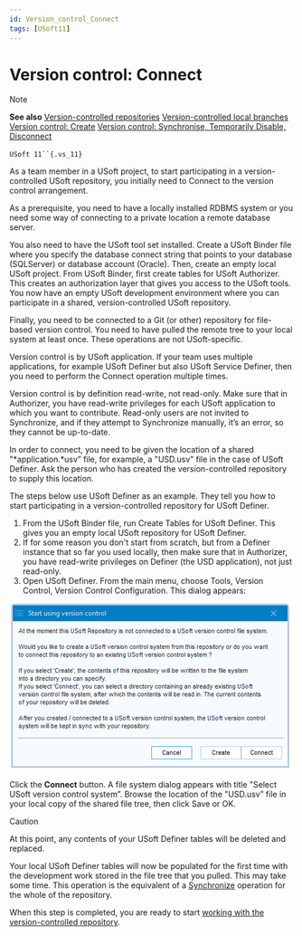 ```yaml
---
id: Version_control_Connect
tags: [USoft11]
---
```

# Version control: Connect

> [!NOTE]
> **See also**
> [Version-controlled repositories](/docs/Repositories/Version_control/Versioncontrolled_repositories.md)
> [Version-controlled local branches](/docs/Repositories/Version_control/Versioncontrolled_local_branches.md)
> [Version control: Create](/docs/Repositories/Version_control/Version_control_Create.md)
> [Version control: Synchronise, Temporarily Disable, Disconnect](/docs/Repositories/Version_control/Version_control_Synchronize_Temporarily_Disable_Disconnect.md)

`USoft 11``{.vs_11}`

As a team member in a USoft project, to start participating in a version-controlled USoft repository, you initially need to Connect to the version control arrangement.

As a prerequisite, you need to have a locally installed RDBMS system or you need some way of connecting to a private location a remote database server.

You also need to have the USoft tool set installed. Create a USoft Binder file where you specify the database connect string that points to your database (SQLServer) or database account (Oracle). Then, create an empty local USoft project. From USoft Binder, first create tables for USoft Authorizer. This creates an authorization layer that gives you access to the USoft tools. You now have an empty USoft development environment where you can participate in a shared, version-controlled USoft repository.

Finally, you need to be connected to a Git (or other) repository for file-based version control. You need to have pulled the remote tree to your local system at least once. These operations are not USoft-specific.

Version control is by USoft application. If your team uses multiple applications, for example USoft Definer but also USoft Service Definer, then you need to perform the Connect operation multiple times.

Version control is by definition read-write, not read-only. Make sure that in Authorizer, you have read-write privileges for each USoft application to which you want to contribute. Read-only users are not invited to Synchronize, and if they attempt to Synchronize manually, it’s an error, so they cannot be up-to-date.

In order to connect, you need to be given the location of a shared "*application.*usv” file, for example, a "USD.usv” file in the case of USoft Definer. Ask the person who has created the version-controlled repository to supply this location.

The steps below use USoft Definer as an example. They tell you how to start participating in a version-controlled repository for USoft Definer.

1. From the USoft Binder file, run Create Tables for USoft Definer. This gives you an empty local USoft repository for USoft Definer.
2. If for some reason you don't start from scratch, but from a Definer instance that so far you used locally, then make sure that in Authorizer, you have read-write privileges on Definer (the USD application), not just read-only.
3. Open USoft Definer. From the main menu, choose Tools, Version Control, Version Control Configuration. This dialog appears:

![](./assets/45d24aca-ea98-4266-ac7c-e861c1e2f28b.png)

Click the **Connect** button. A file system dialog appears with title "Select USoft version control system”. Browse the location of the "USD.usv” file in your local copy of the shared file tree, then click Save or OK.

> [!CAUTION]
> At this point, any contents of your USoft Definer tables will be deleted and replaced.

Your local USoft Definer tables will now be populated for the first time with the development work stored in the file tree that you pulled. This may take some time. This operation is the equivalent of a [Synchronize](/docs/Repositories/Version_control/Version_control_Synchronize_Temporarily_Disable_Disconnect.md) operation for the whole of the repository.

When this step is completed, you are ready to start [working with the version-controlled repository](/docs/Repositories/Version_control/Version_control_Synchronize_Temporarily_Disable_Disconnect.md).